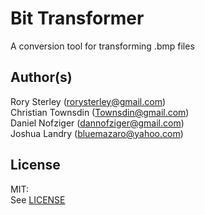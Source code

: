 Bit Transformer
===============

A conversion tool for transforming .bmp files


Author(s)
---------
Rory Sterley (rorysterley@gmail.com)<br>
Christian Townsdin (Townsdin@gmail.com)<br>
Daniel Nofziger (dannofziger@gmail.com)<br>
Joshua Landry (bluemazaro@yahoo.com)


License
-------
MIT:<br>
See [LICENSE](LICENSE)
